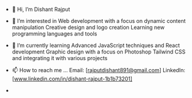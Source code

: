 - 👋 Hi, I’m Dishant Rajput
  
- 👀 I’m interested in
       Web development with a focus on dynamic content manipulation
       Creative design and logo creation
       Learning new programming languages and tools
  
- 🌱 I’m currently learning
       Advanced JavaScript techniques and React development
       Graphic design with a focus on Photoshop
       Tailwind CSS and integrating it with various projects

- 📫 How to reach me ...
       Email: [rajputdishant891@gmail.com]
       LinkedIn: [www.linkedin.com/in/dishant-rajput-1b1b73201]


-

<!---
descent0/descent0 is a ✨ special ✨ repository because its `README.md` (this file) appears on your GitHub profile.
You can click the Preview link to take a look at your changes.
--->

